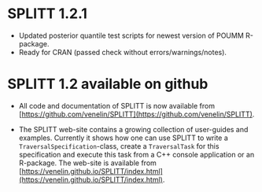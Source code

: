 # SPLITT 1.2.1 

* Updated posterior quantile test scripts for newest version of POUMM R-package. 
* Ready for CRAN (passed check without errors/warnings/notes).

# SPLITT 1.2 available on github

* All code and documentation of SPLITT is now available from 
[https://github.com/venelin/SPLITT](https://github.com/venelin/SPLITT).

* The SPLITT web-site contains a growing collection of user-guides and examples. Currently it shows how one can use SPLITT to write a `TraversalSpecification`-class, create a `TraversalTask` for this specification and execute this task from a C++ console application or an R-package. The web-site is available from [https://venelin.github.io/SPLITT/index.html](https://venelin.github.io/SPLITT/index.html).
